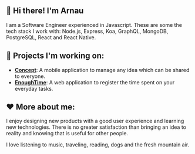 
## 👋 Hi there! I'm Arnau

I am a Software Engineer experienced in Javascript. These are some the tech stack I work with: Node.js, Express, Koa, GraphQL, MongoDB, PostgreSQL, React and React Native.

## 🚀 Projects I'm working on:

- **[Concept](https://github.com/feliu89/concept)**: A mobile application to manage any idea which can be shared to everyone.
- **[EnoughTime](https://github.com/feliu89/enoughtime)**: A web application to register the time spent on your everyday tasks.

## ❤ More about me:

I enjoy designing new products with a good user experience and learning new technologies. There is no greater satisfaction than bringing an idea to reality and knowing that is useful for other people.

I love listening to music, traveling, reading, dogs and the fresh mountain air.
